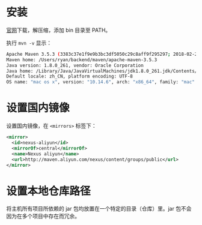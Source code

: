 # 安装

[官网](https://maven.apache.org/download.cgi)下载，解压缩，添加 bin 目录至 PATH。

执行 `mvn -v` 显示：

```bash
Apache Maven 3.5.3 (3383c37e1f9e9b3bc3df5050c29c8aff9f295297; 2018-02-25T03:49:05+08:00)
Maven home: /Users/ryan/backend/maven/apache-maven-3.5.3
Java version: 1.8.0_261, vendor: Oracle Corporation
Java home: /Library/Java/JavaVirtualMachines/jdk1.8.0_261.jdk/Contents/Home/jre
Default locale: zh_CN, platform encoding: UTF-8
OS name: "mac os x", version: "10.14.6", arch: "x86_64", family: "mac"
```

# 设置国内镜像

设置国内镜像，在 `<mirrors>` 标签下：

```xml
<mirror>
  <id>nexus-aliyun</id>
  <mirrorOf>central</mirrorOf>
  <name>Nexus aliyun</name>
  <url>http://maven.aliyun.com/nexus/content/groups/public</url>
</mirror>
```

# 设置本地仓库路径

将主机所有项目所依赖的 jar 包均放置在一个特定的目录（仓库）里。jar 包不会因为在多个项目中存在而冗余。
